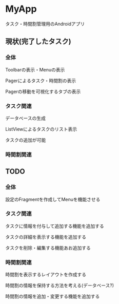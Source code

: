 # MyApp
タスク・時間割管理用のAndroidアプリ

## 現状(完了したタスク)

### 全体
Toolbarの表示・Menuの表示

Pagerによるタスク・時間割の表示

Pagerの移動を可視化するタブの表示

### タスク関連
データベースの生成

ListViewによるタスクのリスト表示

タスクの追加が可能

### 時間割関連

## TODO
### 全体
設定のFragmentを作成してMenuを機能させる

### タスク関連
タスクに情報を付与して追加する機能を追加する

タスクの詳細を表示する機能を追加する

タスクを削除・編集する機能あお追加する

### 時間割関連
時間割を表示するレイアウトを作成する

時間割の情報を保持する方法を考える(データベース?)

時間割の情報を追加・変更する機能を追加する



